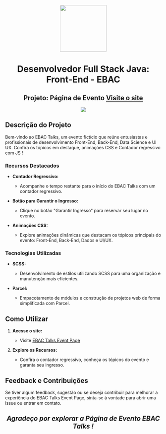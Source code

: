 <div align="center">
  <img src="https://i.postimg.cc/3xbR5F7H/rounded-in-photoretrica.png" width="150">
  
  # Desenvolvedor Full Stack Java: Front-End - EBAC   

  ## Projeto: Página de Evento <a href="https://event-page-pi.vercel.app/">Visite o site</a>

  <img src="https://i.postimg.cc/G2p7105W/screencapture-event-page-pi-vercel-app-2023-12-11-11-39-37.png">
</div>

## Descrição do Projeto

Bem-vindo ao EBAC Talks, um evento fictício que reúne entusiastas e profissionais de desenvolvimento Front-End, Back-End, Data Science e UI UX. Confira os tópicos em destaque, animações CSS e Contador regressivo com JS !

### Recursos Destacados

- **Contador Regressivo:**
  - Acompanhe o tempo restante para o início do EBAC Talks com um contador regressivo.

- **Botão para Garantir o Ingresso:**
  - Clique no botão "Garantir Ingresso" para reservar seu lugar no evento.

- **Animações CSS:**
  - Explore animações dinâmicas que destacam os tópicos principais do evento: Front-End, Back-End, Dados e UI/UX.

### Tecnologias Utilizadas

- **SCSS:**
  - Desenvolvimento de estilos utilizando SCSS para uma organização e manutenção mais eficientes.

- **Parcel:**
  - Empacotamento de módulos e construção de projetos web de forma simplificada com Parcel.

## Como Utilizar

1. **Acesse o site:**
   - Visite [EBAC Talks Event Page](https://event-page-pi.vercel.app/)

2. **Explore os Recursos:**
   - Confira o contador regressivo, conheça os tópicos do evento e garanta seu ingresso.

## Feedback e Contribuições

Se tiver algum feedback, sugestão ou se deseja contribuir para melhorar a experiência do EBAC Talks Event Page, sinta-se à vontade para abrir uma issue ou entrar em contato.

<h2 align="center">
  <i>Agradeço por explorar a Página de Evento EBAC Talks !</i>
</h2>
